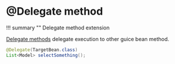 # @Delegate method

!!! summary ""
    Delegate method extension

[Delegate methods](../delegatemethods.md) delegate execution to other guice bean method. 

```java
@Delegate(TargetBean.class)
List<Model> selectSomething();
```
